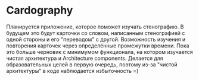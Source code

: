 # Cardography
Планируется приложение, которое поможет изучать стенографию. 
В будущем это будут карточки со словом, написанным стенографией с одной стороны и его "переводом" с другой. Возможность изучения и повторения карточек через определённые промежутки времени.
Пока это больше черновик с минимумом функционала, на котором изучается чистая архитектура и Architecture components.
Делается для образовательных целей в первую очередь, поэтому из-за "чистой архитектуры" в коде наблюдается избыточность =) 
